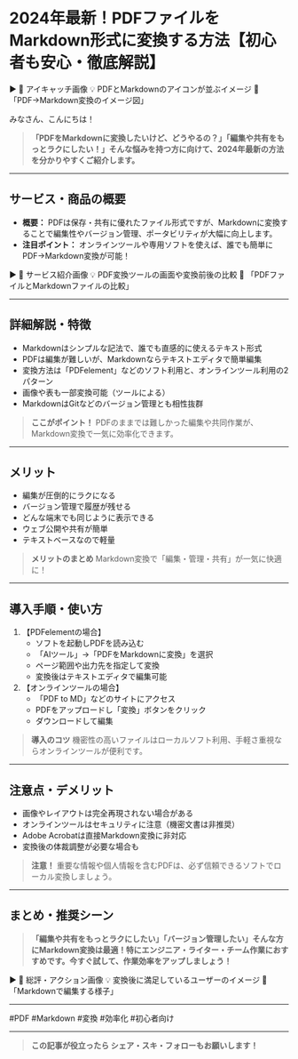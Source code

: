 # 2024年最新！PDFファイルをMarkdown形式に変換する方法【初心者も安心・徹底解説】

▶ 📸 アイキャッチ画像
💡 PDFとMarkdownのアイコンが並ぶイメージ
🎯 「PDF→Markdown変換のイメージ図」

みなさん、こんにちは！

> **「PDFをMarkdownに変換したいけど、どうやるの？」「編集や共有をもっとラクにしたい！」そんな悩みを持つ方に向けて、2024年最新の方法を分かりやすくご紹介します。**

---

## サービス・商品の概要

- **概要：** PDFは保存・共有に優れたファイル形式ですが、Markdownに変換することで編集性やバージョン管理、ポータビリティが大幅に向上します。
- **注目ポイント：** オンラインツールや専用ソフトを使えば、誰でも簡単にPDF→Markdown変換が可能！

▶ 📸 サービス紹介画像
💡 PDF変換ツールの画面や変換前後の比較
🎯 「PDFファイルとMarkdownファイルの比較」

---

## 詳細解説・特徴

- Markdownはシンプルな記法で、誰でも直感的に使えるテキスト形式
- PDFは編集が難しいが、Markdownならテキストエディタで簡単編集
- 変換方法は「PDFelement」などのソフト利用と、オンラインツール利用の2パターン
- 画像や表も一部変換可能（ツールによる）
- MarkdownはGitなどのバージョン管理とも相性抜群
> **ここがポイント！** PDFのままでは難しかった編集や共同作業が、Markdown変換で一気に効率化できます。

---

## メリット

- 編集が圧倒的にラクになる
- バージョン管理で履歴が残せる
- どんな端末でも同じように表示できる
- ウェブ公開や共有が簡単
- テキストベースなので軽量
> **メリットのまとめ** Markdown変換で「編集・管理・共有」が一気に快適に！

---

## 導入手順・使い方

1. 【PDFelementの場合】
   - ソフトを起動しPDFを読み込む
   - 「AIツール」→「PDFをMarkdownに変換」を選択
   - ページ範囲や出力先を指定して変換
   - 変換後はテキストエディタで編集可能
2. 【オンラインツールの場合】
   - 「PDF to MD」などのサイトにアクセス
   - PDFをアップロードし「変換」ボタンをクリック
   - ダウンロードして編集
> **導入のコツ** 機密性の高いファイルはローカルソフト利用、手軽さ重視ならオンラインツールが便利です。

---

## 注意点・デメリット

- 画像やレイアウトは完全再現されない場合がある
- オンラインツールはセキュリティに注意（機密文書は非推奨）
- Adobe Acrobatは直接Markdown変換に非対応
- 変換後の体裁調整が必要な場合も
> **注意！** 重要な情報や個人情報を含むPDFは、必ず信頼できるソフトでローカル変換しましょう。

---

## まとめ・推奨シーン

> **「編集や共有をもっとラクにしたい」「バージョン管理したい」そんな方にMarkdown変換は最適！特にエンジニア・ライター・チーム作業におすすめです。今すぐ試して、作業効率をアップしましょう！**

▶ 📸 総評・アクション画像
💡 変換後に満足しているユーザーのイメージ
🎯 「Markdownで編集する様子」

---

#PDF #Markdown #変換 #効率化 #初心者向け

---

> **この記事が役立ったら シェア・スキ・フォローもお願いします！** 